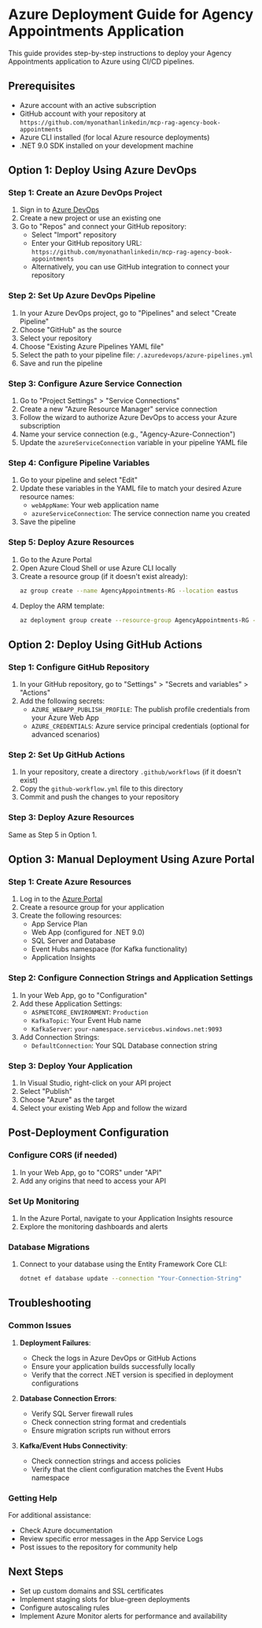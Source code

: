# Azure Deployment Guide for Agency Appointments Application

This guide provides step-by-step instructions to deploy your Agency Appointments application to Azure using CI/CD pipelines.

## Prerequisites

- Azure account with an active subscription
- GitHub account with your repository at `https://github.com/myonathanlinkedin/mcp-rag-agency-book-appointments`
- Azure CLI installed (for local Azure resource deployments)
- .NET 9.0 SDK installed on your development machine

## Option 1: Deploy Using Azure DevOps

### Step 1: Create an Azure DevOps Project

1. Sign in to [Azure DevOps](https://dev.azure.com/)
2. Create a new project or use an existing one
3. Go to "Repos" and connect your GitHub repository:
   - Select "Import" repository
   - Enter your GitHub repository URL: `https://github.com/myonathanlinkedin/mcp-rag-agency-book-appointments`
   - Alternatively, you can use GitHub integration to connect your repository

### Step 2: Set Up Azure DevOps Pipeline

1. In your Azure DevOps project, go to "Pipelines" and select "Create Pipeline"
2. Choose "GitHub" as the source
3. Select your repository
4. Choose "Existing Azure Pipelines YAML file"
5. Select the path to your pipeline file: `/.azuredevops/azure-pipelines.yml`
6. Save and run the pipeline

### Step 3: Configure Azure Service Connection

1. Go to "Project Settings" > "Service Connections"
2. Create a new "Azure Resource Manager" service connection
3. Follow the wizard to authorize Azure DevOps to access your Azure subscription
4. Name your service connection (e.g., "Agency-Azure-Connection")
5. Update the `azureServiceConnection` variable in your pipeline YAML file

### Step 4: Configure Pipeline Variables

1. Go to your pipeline and select "Edit"
2. Update these variables in the YAML file to match your desired Azure resource names:
   - `webAppName`: Your web application name
   - `azureServiceConnection`: The service connection name you created
3. Save the pipeline

### Step 5: Deploy Azure Resources

1. Go to the Azure Portal
2. Open Azure Cloud Shell or use Azure CLI locally
3. Create a resource group (if it doesn't exist already):
   ```bash
   az group create --name AgencyAppointments-RG --location eastus
   ```
4. Deploy the ARM template:
   ```bash
   az deployment group create --resource-group AgencyAppointments-RG --template-file azure-resources.json --parameters administratorLogin=adminuser administratorLoginPassword=YourComplexPassword123!
   ```

## Option 2: Deploy Using GitHub Actions

### Step 1: Configure GitHub Repository

1. In your GitHub repository, go to "Settings" > "Secrets and variables" > "Actions"
2. Add the following secrets:
   - `AZURE_WEBAPP_PUBLISH_PROFILE`: The publish profile credentials from your Azure Web App
   - `AZURE_CREDENTIALS`: Azure service principal credentials (optional for advanced scenarios)

### Step 2: Set Up GitHub Actions

1. In your repository, create a directory `.github/workflows` (if it doesn't exist)
2. Copy the `github-workflow.yml` file to this directory
3. Commit and push the changes to your repository

### Step 3: Deploy Azure Resources

Same as Step 5 in Option 1.

## Option 3: Manual Deployment Using Azure Portal

### Step 1: Create Azure Resources

1. Log in to the [Azure Portal](https://portal.azure.com)
2. Create a resource group for your application
3. Create the following resources:
   - App Service Plan
   - Web App (configured for .NET 9.0)
   - SQL Server and Database
   - Event Hubs namespace (for Kafka functionality)
   - Application Insights

### Step 2: Configure Connection Strings and Application Settings

1. In your Web App, go to "Configuration"
2. Add these Application Settings:
   - `ASPNETCORE_ENVIRONMENT`: `Production`
   - `KafkaTopic`: Your Event Hub name
   - `KafkaServer`: `your-namespace.servicebus.windows.net:9093`
3. Add Connection Strings:
   - `DefaultConnection`: Your SQL Database connection string

### Step 3: Deploy Your Application

1. In Visual Studio, right-click on your API project
2. Select "Publish"
3. Choose "Azure" as the target
4. Select your existing Web App and follow the wizard

## Post-Deployment Configuration

### Configure CORS (if needed)

1. In your Web App, go to "CORS" under "API"
2. Add any origins that need to access your API

### Set Up Monitoring

1. In the Azure Portal, navigate to your Application Insights resource
2. Explore the monitoring dashboards and alerts

### Database Migrations

1. Connect to your database using the Entity Framework Core CLI:
   ```bash
   dotnet ef database update --connection "Your-Connection-String"
   ```
   
## Troubleshooting

### Common Issues

1. **Deployment Failures**:
   - Check the logs in Azure DevOps or GitHub Actions
   - Ensure your application builds successfully locally
   - Verify that the correct .NET version is specified in deployment configurations

2. **Database Connection Errors**:
   - Verify SQL Server firewall rules
   - Check connection string format and credentials
   - Ensure migration scripts run without errors

3. **Kafka/Event Hubs Connectivity**:
   - Check connection strings and access policies
   - Verify that the client configuration matches the Event Hubs namespace

### Getting Help

For additional assistance:
- Check Azure documentation
- Review specific error messages in the App Service Logs
- Post issues to the repository for community help

## Next Steps

- Set up custom domains and SSL certificates
- Implement staging slots for blue-green deployments
- Configure autoscaling rules
- Implement Azure Monitor alerts for performance and availability